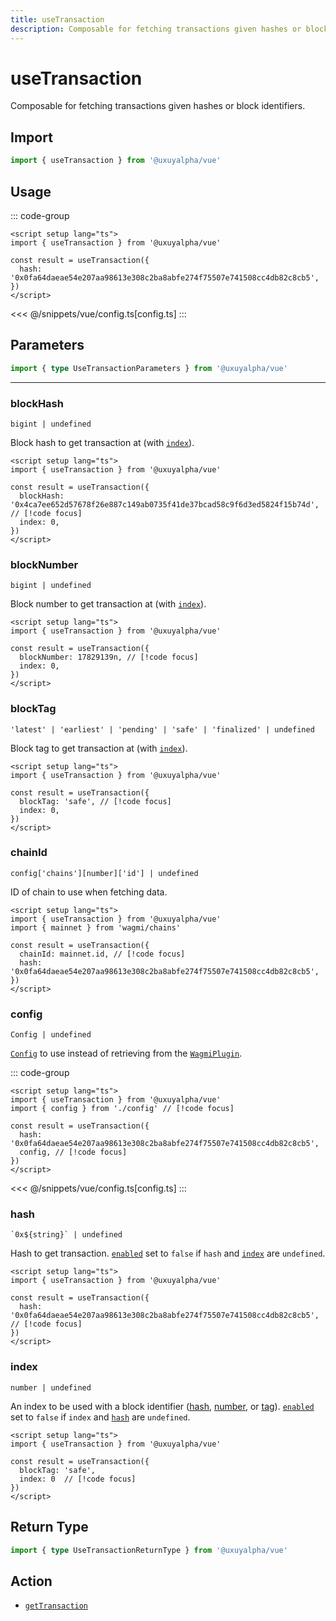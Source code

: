 ```yaml
---
title: useTransaction
description: Composable for fetching transactions given hashes or block identifiers.
---
```


<script setup>
const packageName = '@uxuyalpha/vue'
const actionName = 'getTransaction'
const typeName = 'GetTransaction'
const TData = 'GetTransactionData'
const TError = 'GetTransactionErrorType'
</script>

# useTransaction

Composable for fetching transactions given hashes or block identifiers.

## Import

```ts
import { useTransaction } from '@uxuyalpha/vue'
```

## Usage

::: code-group
```vue [index.vue]
<script setup lang="ts">
import { useTransaction } from '@uxuyalpha/vue'

const result = useTransaction({
  hash: '0x0fa64daeae54e207aa98613e308c2ba8abfe274f75507e741508cc4db82c8cb5',
})
</script>
```
<<< @/snippets/vue/config.ts[config.ts]
:::

## Parameters

```ts
import { type UseTransactionParameters } from '@uxuyalpha/vue'
```

---

### blockHash

`bigint | undefined`

Block hash to get transaction at (with [`index`](#index)).

```vue
<script setup lang="ts">
import { useTransaction } from '@uxuyalpha/vue'

const result = useTransaction({
  blockHash: '0x4ca7ee652d57678f26e887c149ab0735f41de37bcad58c9f6d3ed5824f15b74d', // [!code focus]
  index: 0,
})
</script>
```

### blockNumber

`bigint | undefined`

Block number to get transaction at (with [`index`](#index)).

```vue
<script setup lang="ts">
import { useTransaction } from '@uxuyalpha/vue'

const result = useTransaction({
  blockNumber: 17829139n, // [!code focus]
  index: 0,
})
</script>
```

### blockTag

`'latest' | 'earliest' | 'pending' | 'safe' | 'finalized' | undefined`

Block tag to get transaction at (with [`index`](#index)).

```vue
<script setup lang="ts">
import { useTransaction } from '@uxuyalpha/vue'

const result = useTransaction({
  blockTag: 'safe', // [!code focus]
  index: 0,
})
</script>
```

### chainId

`config['chains'][number]['id'] | undefined`

ID of chain to use when fetching data.

```vue
<script setup lang="ts">
import { useTransaction } from '@uxuyalpha/vue'
import { mainnet } from 'wagmi/chains'

const result = useTransaction({
  chainId: mainnet.id, // [!code focus]
  hash: '0x0fa64daeae54e207aa98613e308c2ba8abfe274f75507e741508cc4db82c8cb5',
})
</script>
```

### config

`Config | undefined`

[`Config`](/vue/api/createConfig#config) to use instead of retrieving from the [`WagmiPlugin`](/vue/api/WagmiPlugin).

::: code-group
```vue [index.vue]
<script setup lang="ts">
import { useTransaction } from '@uxuyalpha/vue'
import { config } from './config' // [!code focus]

const result = useTransaction({
  hash: '0x0fa64daeae54e207aa98613e308c2ba8abfe274f75507e741508cc4db82c8cb5',
  config, // [!code focus]
})
</script>
```
<<< @/snippets/vue/config.ts[config.ts]
:::

### hash

`` `0x${string}` | undefined ``

Hash to get transaction. [`enabled`](#enabled) set to `false` if `hash` and [`index`](#index) are `undefined`.

```vue
<script setup lang="ts">
import { useTransaction } from '@uxuyalpha/vue'

const result = useTransaction({
  hash: '0x0fa64daeae54e207aa98613e308c2ba8abfe274f75507e741508cc4db82c8cb5', // [!code focus]
})
</script>
```

### index

`number | undefined`

An index to be used with a block identifier ([hash](#blockhash), [number](#blocknumber), or [tag](#blocktag)). [`enabled`](#enabled) set to `false` if `index` and [`hash`](#hash) are `undefined`.

```vue
<script setup lang="ts">
import { useTransaction } from '@uxuyalpha/vue'

const result = useTransaction({
  blockTag: 'safe',
  index: 0  // [!code focus]
})
</script>
```

<!--@include: @shared/query-options.md-->

## Return Type

```ts
import { type UseTransactionReturnType } from '@uxuyalpha/vue'
```

<!--@include: @shared/query-result.md-->

<!--@include: @shared/query-imports.md-->

## Action

- [`getTransaction`](/core/api/actions/getTransaction)
